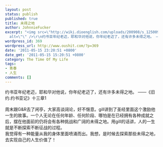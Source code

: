```yaml
---
layout: post
status: publish
published: true
title: 未得之地
author: JohnnieFucker
excerpt: "<img src=\"http://wiki.dioenglish.com/uploads/200908/s_1250096484wh354PnA.jpg\"
  alt=\"\" />\r\n约书亚年纪老迈，耶和华对他说，你年纪老迈了，还有许多未得之地。 ——《旧约.约书亚记》十三章1\r\n"
wordpress_id: 369
wordpress_url: http://www.oushit.com/?p=369
date: '2011-05-15 23:20:51 +0800'
date_gmt: '2011-05-15 15:20:51 +0800'
category: The Time Of My Life
tags:
- 青春
- 人生
comments: []
---
```

<p><img src="http://wiki.dioenglish.com/uploads/200908/s_1250096484wh354PnA.jpg" alt="" /><br />
约书亚年纪老迈，耶和华对他说，你年纪老迈了，还有许多未得之地。 ——《旧约.约书亚记》十三章1<br />
<!--break--><a id="more-369"></a><br />
周末跟G&R去了闲亭，大家高谈阔论，好不惬意。gill讲到了圣经里面这个激励他一生的故事。一个人无论在任何年龄、任何阶段、哪怕是在已经拥有各种成就之后，摆在他面前的仍将会有各种挑战和广阔的未得之地。用gill的话讲，人的一生就是不断探索不断征战的过程。<br />
我觉得有一种能量从我的身体里面喷涌而出。我想，是时候去探索那些未得之地，去实现自己的人生价值了！</p>
